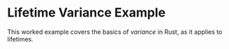# Lifetime Variance Example

This worked example covers the basics of *variance* in Rust, as it applies to lifetimes.
